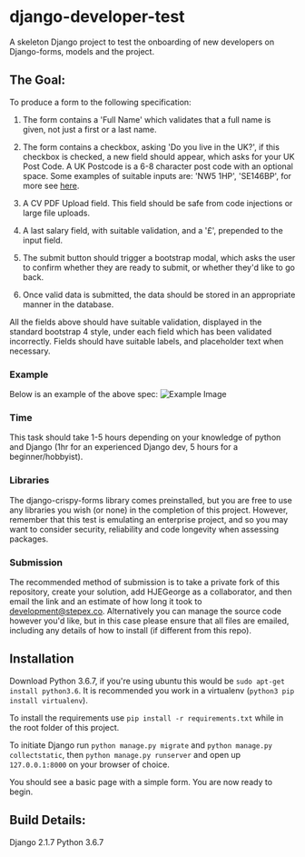 # django-developer-test
A skeleton Django project to test the onboarding of new developers on Django-forms, models and the project.



## The Goal: 

To produce a form to the following specification:
1. The form contains a 'Full Name' which validates that a full name is given, not just a first or a last name.
2. The form contains a checkbox, asking 'Do you live in the UK?', if this checkbox is checked, a new field should appear, which asks for your UK Post Code.
    A UK Postcode is a 6-8 character post code with an optional space. Some examples of suitable inputs are: 'NW5 1HP', 'SE146BP', for more see [here](https://en.wikipedia.org/wiki/Postcodes_in_the_United_Kingdom#Formatting).
    
3. A CV PDF Upload field. This field should be safe from code injections or large file uploads.
4. A last salary field, with suitable validation, and a '£', prepended to the input field.
5. The submit button should trigger a bootstrap modal, which asks the user to confirm whether they are ready to submit, or whether they'd like to go back.
6. Once valid data is submitted, the data should be stored in an appropriate manner in the database.

All the fields above should have suitable validation, displayed in the standard bootstrap 4 style, under each field which has been validated incorrectly. Fields should have suitable labels, and placeholder text when necessary.

### Example
Below is an example of the above spec:
![Example Image](https://i.imgur.com/cjekxta.png)
### Time
This task should take 1-5 hours depending on your knowledge of python and Django (1hr for an experienced Django dev, 5 hours for a beginner/hobbyist).

### Libraries
The django-crispy-forms library comes preinstalled, but you are free to use any libraries you wish (or none) in the completion of this project. 
However, remember that this test is emulating an enterprise project, and so you may want to consider security, reliability and code longevity when assessing packages.

### Submission
The recommended method of submission is to take a private fork of this repository, create your solution, add HJEGeorge as a collaborator, and then email 
the link and an estimate of how long it took to [development@stepex.co](mailto:development@stepex.co). Alternatively you can manage the source code however you'd like, but in this case please ensure that all files are emailed, including any details of how to install (if different from this repo).

## Installation
Download Python 3.6.7, if you're using ubuntu this would be `sudo apt-get install python3.6`.
It is recommended you work in a virtualenv (`python3 pip install virtualenv`).

To install the requirements use `pip install -r requirements.txt` while in the root folder of this project.

To initiate Django run `python manage.py migrate` and `python manage.py collectstatic`, then `python manage.py runserver` and open up `127.0.0.1:8000` on your browser of choice.

You should see a basic page with a simple form. You are now ready to begin.

## Build Details:

Django 2.1.7
Python 3.6.7


